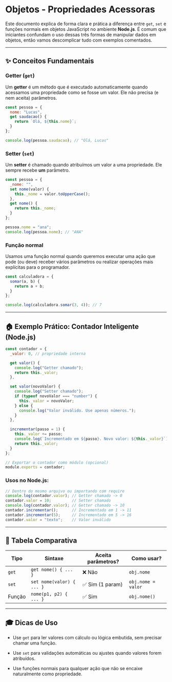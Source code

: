 # Objetos - Propriedades Acessoras

Este documento explica de forma clara e prática a diferença entre `get`, `set` e funções normais em objetos JavaScript no ambiente **Node.js**. É comum que iniciantes confundam o uso dessas três formas de manipular dados em objetos, então vamos descomplicar tudo com exemplos comentados.

---

## ✨ Conceitos Fundamentais

### Getter (`get`)

Um **getter** é um método que é executado automaticamente quando acessamos uma propriedade como se fosse um valor. Ele não precisa (e nem aceita) parâmetros.

```js
const pessoa = {
  nome: "Lucas",
  get saudacao() {
    return `Olá, ${this.nome}`;
  }
};

console.log(pessoa.saudacao); // "Olá, Lucas"
```

### Setter (`set`)

Um **setter** é chamado quando atribuímos um valor a uma propriedade. Ele sempre recebe **um** parâmetro.

```js
const pessoa = {
  _nome: "",
  set nome(valor) {
    this._nome = valor.toUpperCase();
  },
  get nome() {
    return this._nome;
  }
};

pessoa.nome = "ana";
console.log(pessoa.nome); // "ANA"
```

### Função normal

Usamos uma função normal quando queremos executar uma ação que pode (ou deve) receber vários parâmetros ou realizar operações mais explícitas para o programador.

```js
const calculadora = {
  somar(a, b) {
    return a + b;
  }
};

console.log(calculadora.somar(3, 4)); // 7
```

---

## 🏠 Exemplo Prático: Contador Inteligente (Node.js)

```js
const contador = {
  _valor: 0, // propriedade interna

  get valor() {
    console.log("Getter chamado");
    return this._valor;
  },

  set valor(novoValor) {
    console.log("Setter chamado");
    if (typeof novoValor === "number") {
      this._valor = novoValor;
    } else {
      console.log("Valor inválido. Use apenas números.");
    }
  },

  incrementar(passo = 1) {
    this._valor += passo;
    console.log(`Incrementado em ${passo}. Novo valor: ${this._valor}`);
    return this._valor;
  }
};

// Exportar o contador como módulo (opcional)
module.exports = contador;
```

### Usos no Node.js:

```js
// Dentro do mesmo arquivo ou importando com require
console.log(contador.valor); // Getter chamado -> 0
contador.valor = 10;         // Setter chamado
console.log(contador.valor); // Getter chamado -> 10
contador.incrementar();      // Incrementado em 1 -> 11
contador.incrementar(5);     // Incrementado em 5 -> 16
contador.valor = "texto";    // Valor inválido
```

---

## 🔗 Tabela Comparativa

|Tipo|Sintaxe|Aceita parâmetros?|Como usar?|
|---|---|---|---|
|`get`|`get nome() { ... }`|❌ Não|`obj.nome`|
|`set`|`set nome(valor) { ... }`|✅ Sim (1 param)|`obj.nome = valor`|
|Função|`nome(p1, p2) { ... }`|✅ Sim|`obj.nome()`|

---

## 🎓 Dicas de Uso

- Use `get` para ler valores com cálculo ou lógica embutida, sem precisar chamar uma função.
    
- Use `set` para validações automáticas ou ajustes quando valores forem atribuídos.
    
- Use funções normais para qualquer ação que não se encaixe naturalmente como propriedade.